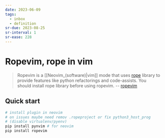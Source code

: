 ```yaml
---
date: 2023-06-09
tags:
  - inbox
  - definition
sr-due: 2023-08-25
sr-interval: 1
sr-ease: 228
---
```


# Ropevim, rope in vim

> Ropevim is a [[Neovim_(software)|vim]] mode that uses
> [rope](https://github.com/python-rope/rope) library to provide features like
> python refactorings and code-assists. You should install rope library before
> using ropevim. -- [ropevim](https://github.com/python-rope/ropevim)

## Quick start

```bash
# install plugin in neovim
# on issues maybe need remov .ropeproject or fix python3_host_prog
# (disable virtualenv/pyenv)
pip install pynvim # for neovim
pip install ropevim
```
